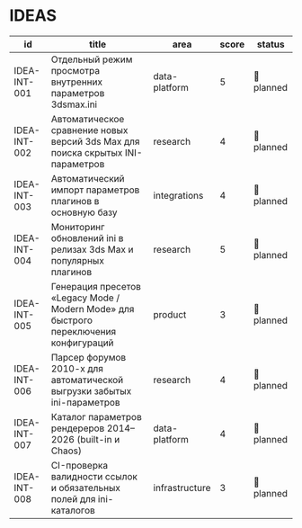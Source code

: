 # IDEAS

| id | title | area | score | status |
|----|-------|------|-------|--------|
| IDEA-INT-001 | Отдельный режим просмотра внутренних параметров 3dsmax.ini | data-platform | 5 | 📝 planned |
| IDEA-INT-002 | Автоматическое сравнение новых версий 3ds Max для поиска скрытых INI-параметров | research | 4 | 📝 planned |
| IDEA-INT-003 | Автоматический импорт параметров плагинов в основную базу | integrations | 4 | 📝 planned |
| IDEA-INT-004 | Мониторинг обновлений ini в релизах 3ds Max и популярных плагинов | research | 5 | 📝 planned |
| IDEA-INT-005 | Генерация пресетов «Legacy Mode / Modern Mode» для быстрого переключения конфигураций | product | 3 | 📝 planned |
| IDEA-INT-006 | Парсер форумов 2010-х для автоматической выгрузки забытых ini-параметров | research | 4 | 📝 planned |
| IDEA-INT-007 | Каталог параметров рендереров 2014–2026 (built-in и Chaos) | data-platform | 4 | 📝 planned |
| IDEA-INT-008 | CI-проверка валидности ссылок и обязательных полей для ini-каталогов | infrastructure | 3 | 📝 planned |

